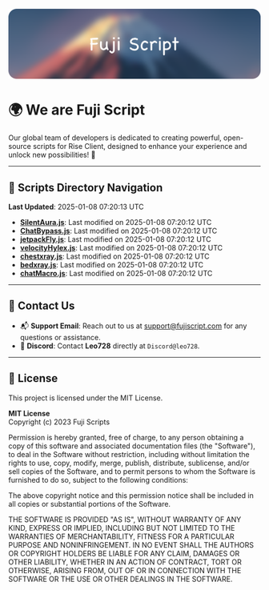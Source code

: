 ![Banner](.github/b.webp)

# 🌍 **We are Fuji Script**

Our global team of developers is dedicated to creating powerful, open-source scripts for Rise Client, designed to enhance your experience and unlock new possibilities! 🌟

---
<!-- SCRIPTS_NAVIGATION_START -->
## 📂 **Scripts Directory Navigation**

**Last Updated**: 2025-01-08 07:20:13 UTC

- **[SilentAura.js](scripts/SilentAura.js)**: Last modified on 2025-01-08 07:20:12 UTC
- **[ChatBypass.js](scripts/ChatBypass.js)**: Last modified on 2025-01-08 07:20:12 UTC
- **[jetpackFly.js](scripts/jetpackFly.js)**: Last modified on 2025-01-08 07:20:12 UTC
- **[velocityHylex.js](scripts/velocityHylex.js)**: Last modified on 2025-01-08 07:20:12 UTC
- **[chestxray.js](scripts/chestxray.js)**: Last modified on 2025-01-08 07:20:12 UTC
- **[bedxray.js](scripts/bedxray.js)**: Last modified on 2025-01-08 07:20:12 UTC
- **[chatMacro.js](scripts/chatMacro.js)**: Last modified on 2025-01-08 07:20:12 UTC

<!-- SCRIPTS_NAVIGATION_END -->

---

## 💬 **Contact Us**  
- 📬 **Support Email**: Reach out to us at [support@fujiscript.com](mailto:support@fujiscript.com) for any questions or assistance.  
- 💬 **Discord**: Contact **Leo728** directly at `Discord@leo728`.

---

## 📜 **License**

This project is licensed under the MIT License.  

**MIT License**  
Copyright (c) 2023 Fuji Scripts  

Permission is hereby granted, free of charge, to any person obtaining a copy of this software and associated documentation files (the "Software"), to deal in the Software without restriction, including without limitation the rights to use, copy, modify, merge, publish, distribute, sublicense, and/or sell copies of the Software, and to permit persons to whom the Software is furnished to do so, subject to the following conditions:  

The above copyright notice and this permission notice shall be included in all copies or substantial portions of the Software.  

THE SOFTWARE IS PROVIDED "AS IS", WITHOUT WARRANTY OF ANY KIND, EXPRESS OR IMPLIED, INCLUDING BUT NOT LIMITED TO THE WARRANTIES OF MERCHANTABILITY, FITNESS FOR A PARTICULAR PURPOSE AND NONINFRINGEMENT. IN NO EVENT SHALL THE AUTHORS OR COPYRIGHT HOLDERS BE LIABLE FOR ANY CLAIM, DAMAGES OR OTHER LIABILITY, WHETHER IN AN ACTION OF CONTRACT, TORT OR OTHERWISE, ARISING FROM, OUT OF OR IN CONNECTION WITH THE SOFTWARE OR THE USE OR OTHER DEALINGS IN THE SOFTWARE.  
